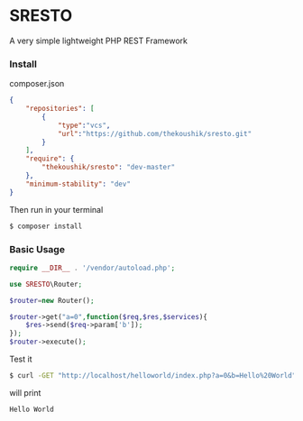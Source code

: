 # SRESTO
A very simple lightweight PHP REST Framework

### Install

composer.json
``` json
{
    "repositories": [
        {
            "type":"vcs",
            "url":"https://github.com/thekoushik/sresto.git"
        }
    ],
    "require": {
        "thekoushik/sresto": "dev-master"
    },
    "minimum-stability": "dev"
}
```
Then run in your terminal
``` bash
$ composer install
```

### Basic Usage

``` php
require __DIR__ . '/vendor/autoload.php';

use SRESTO\Router;

$router=new Router();

$router->get("a=0",function($req,$res,$services){
    $res->send($req->param['b']);
});
$router->execute();
```

Test it

``` bash
$ curl -GET "http://localhost/helloworld/index.php?a=0&b=Hello%20World"
```
will print

```
Hello World
```